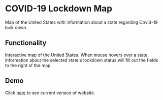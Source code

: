 # COVID-19 Lockdown Map
Map of the United States with information about a state regarding Covid-19 lock down.

## Functionality
Interactive map of the United States. When mouse hovers over a state, information about the selected state's lockdown status will fill out the fields to the right of the map. 

## Demo
Click [here](https://li-jonathan.github.io/covid-lockdown-map/) to see current version of website.
